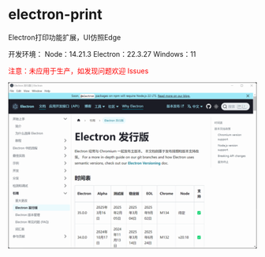 # electron-print

Electron打印功能扩展，UI仿照Edge

开发环境：
Node：14.21.3
Electron：22.3.27
Windows：11

<p style="color:red">注意：未应用于生产，如发现问题欢迎 Issues </p>

![alt text](doc/PixPin_2025-01-24_10-20-26.gif)